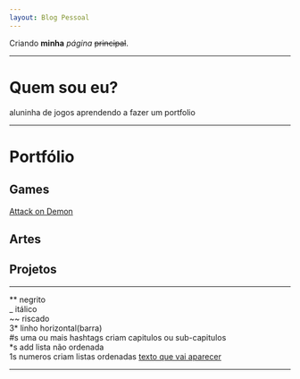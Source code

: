 ```yaml
---
layout: Blog Pessoal
---
```


Criando **minha** _página_ ~~principal~~.
* * *  
# Quem sou eu?
aluninha de jogos aprendendo a fazer um portfolio 
* * *  
# Portfólio

## Games
[Attack on Demon](https://samiakarima.github.io/AttackonDemon/)  
## Artes


## Projetos



* * *
** negrito  
_  itálico  
~~ riscado  
3* linho horizontal(barra)  
#s uma ou mais hashtags criam capitulos ou sub-capitulos  
*s add lista não ordenada  
1s numeros criam listas ordenadas
[texto que vai aparecer](link)
* * *  

